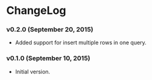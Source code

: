 # ChangeLog

### v0.2.0 (September 20, 2015)
- Added support for insert multiple rows in one query.

### v0.1.0 (September 10, 2015)
- Initial version.